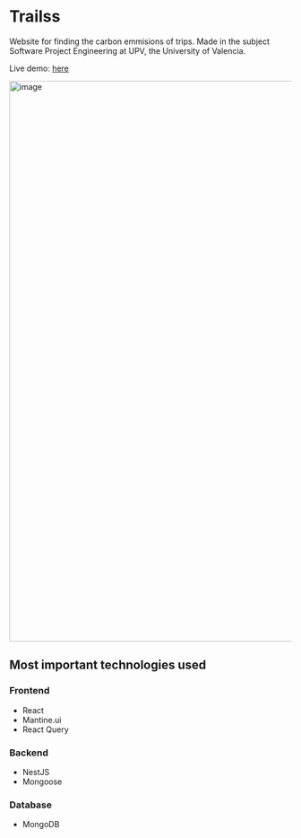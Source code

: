 # Trailss

Website for finding the carbon emmisions of trips. Made in the subject Software Project Engineering at UPV, the University of Valencia. 

Live demo: [here](https://trailss.vercel.app/)

<img width="1000" alt="image" src="https://user-images.githubusercontent.com/55615149/207946827-b82b86b6-5f57-4866-85c8-7beed428d514.png">


## Most important technologies used

### Frontend
- React
- Mantine.ui
- React Query

### Backend
- NestJS
- Mongoose

### Database
- MongoDB
